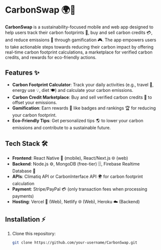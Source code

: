 # CarbonSwap 🌍💚

**CarbonSwap** is a sustainability-focused mobile and web app designed to help users track their carbon footprints 🌱, buy and sell carbon credits 💳, and reduce emissions 🌿 through gamification 🎮. The app empowers users to take actionable steps towards reducing their carbon impact by offering real-time carbon footprint calculations, a marketplace for verified carbon credits, and rewards for eco-friendly actions.

## Features ✨

- **Carbon Footprint Calculator**: Track your daily activities (e.g., travel 🚗, energy use 💡, diet 🍽️) and calculate your carbon emissions.
- **Carbon Credit Marketplace**: Buy and sell verified carbon credits 🌳 to offset your emissions.
- **Gamification**: Earn rewards 🏅 like badges and rankings 🏆 for reducing your carbon footprint.
- **Eco-Friendly Tips**: Get personalized tips 🌎 to lower your carbon emissions and contribute to a sustainable future.

## Tech Stack 🛠️

- **Frontend**: React Native 📱 (mobile), React/Next.js 🌐 (web)
- **Backend**: Node.js ⚙️, MongoDB (free-tier) 🗄️, Firebase Realtime Database 📡
- **APIs**: Climatiq API or CarbonInterface API 🌍 for carbon footprint calculation
- **Payment**: Stripe/PayPal 💳 (only transaction fees when processing payments)
- **Hosting**: Vercel 🚀 (Web), Netlify 🌐 (Web), Heroku ☁️ (Backend)

## Installation ⚡

1. Clone this repository:
   ```bash
   git clone https://github.com/your-username/CarbonSwap.git

